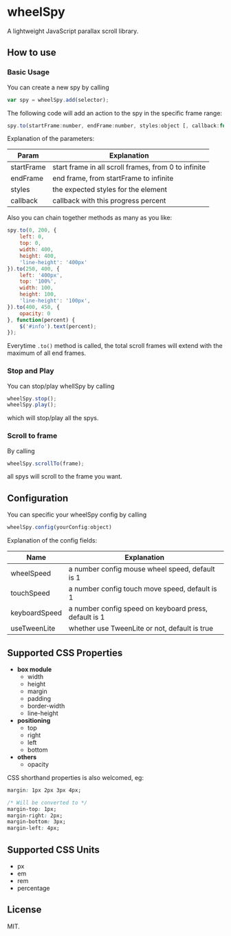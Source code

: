 # wheelSpy #

A lightweight JavaScript parallax scroll library.

## How to use ##

### Basic Usage ###

You can create a new spy by calling

```js
var spy = wheelSpy.add(selector);
```

The following code will add an action to the spy in the specific frame range:

```js
spy.to(startFrame:number, endFrame:number, styles:object [, callback:function]);
```

Explanation of the parameters: 

| Param         | Explanation                                           |
| ------------- | ----------------------------------------------------- |
| startFrame    | start frame in all scroll frames, from 0 to infinite  |
| endFrame      | end frame, from startFrame to infinite                |
| styles        | the expected styles for the element                   |
| callback      | callback with this progress percent                   |

Also you can chain together methods as many as you like:

```js
spy.to(0, 200, {
    left: 0,
    top: 0,
    width: 400,
    height: 400,
    'line-height': '400px'
}).to(250, 400, {
    left: '400px',
	top: '100%',
    width: 100,
    height: 100,
    'line-height': '100px',
}).to(400, 450, {
    opacity: 0
}, function(percent) {
	$('#info').text(percent);
});
```

Everytime `.to()` method is called, the total scroll frames will extend with the maximum of all end frames.

### Stop and Play ###

You can stop/play whellSpy by calling

```js
wheelSpy.stop();
wheelSpy.play();
````

which will stop/play all the spys.

### Scroll to frame ###

By calling

```js
wheelSpy.scrollTo(frame);
```

all spys will scroll to the frame you want.

## Configuration ##

You can specific your wheelSpy config by calling 

```js
wheelSpy.config(yourConfig:object)
```

Explanation of the config fields:

| Name          | Explanation                                           |
| ------------- | ----------------------------------------------------- |
| wheelSpeed    | a number config mouse wheel speed, default is 1       |
| touchSpeed    | a number config touch move speed, default is 1        |
| keyboardSpeed | a number config speed on keyboard press, default is 1 |
| useTweenLite  | whether use TweenLite or not, default is true         |

## Supported CSS Properties ##

- **box module**
	- width
	- height
	- margin
	- padding
	- border-width
	- line-height
- **positioning**
	- top
	- right
	- left
	- bottom
- **others**
	- opacity
	
CSS shorthand properties is also welcomed, eg: 

```css
margin: 1px 2px 3px 4px;

/* Will be converted to */
margin-top: 1px;
margin-right: 2px;
margin-bottom: 3px;
margin-left: 4px;
```

## Supported CSS Units ##

- px
- em
- rem
- percentage

## License ##

MIT.